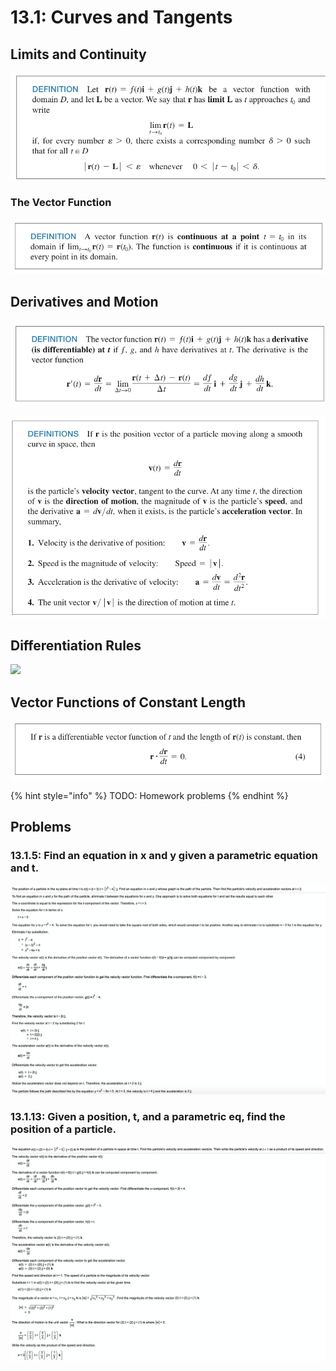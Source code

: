 # 13.1: Curves and Tangents

## Limits and Continuity

![](<../../../../.gitbook/assets/image (292).png>)

### The Vector Function

![](<../../../../.gitbook/assets/image (293).png>)

## Derivatives and Motion

![](<../../../../.gitbook/assets/image (294).png>)

![](<../../../../.gitbook/assets/image (295).png>)

## Differentiation Rules

![](<../../../../.gitbook/assets/image (259) (1).png>)

## Vector Functions of Constant Length

![](<../../../../.gitbook/assets/image (296).png>)

{% hint style="info" %}
TODO: Homework problems
{% endhint %}

## Problems

### 13.1.5: Find an equation in x and y given a parametric equation and t.

![](<../../../../.gitbook/assets/image (307).png>)

### 13.1.13: Given a position, t, and a parametric eq, find the position of a particle.

![](<../../../../.gitbook/assets/image (308).png>)











